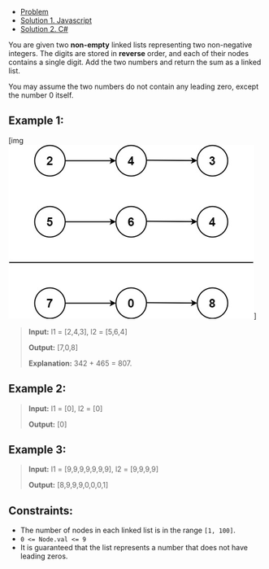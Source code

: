 - [Problem](index)
- [Solution 1. Javascript](solution-1-javascript)
- [Solution 2. C#](solution-2-csharp)


You are given two **non-empty** linked lists representing two non-negative integers. The digits are stored in **reverse** order, and each of their nodes contains a single digit. Add the two numbers and return the sum as a linked list.

You may assume the two numbers do not contain any leading zero, except the number 0 itself.


## Example 1:
[img ![example 1](image-1.png)] 


> **Input:** l1 = [2,4,3], l2 = [5,6,4]
> 
> **Output:** [7,0,8]
> 
> **Explanation:** 342 + 465 = 807.

## Example 2:

> **Input:** l1 = [0], l2 = [0]
> 
> **Output:** [0]

## Example 3:

> **Input:** l1 = [9,9,9,9,9,9,9], l2 = [9,9,9,9]
> 
> **Output:** [8,9,9,9,0,0,0,1]
> 
 

## Constraints:

- The number of nodes in each linked list is in the range `[1, 100]`.
- `0 <= Node.val <= 9`
- It is guaranteed that the list represents a number that does not have leading zeros.

